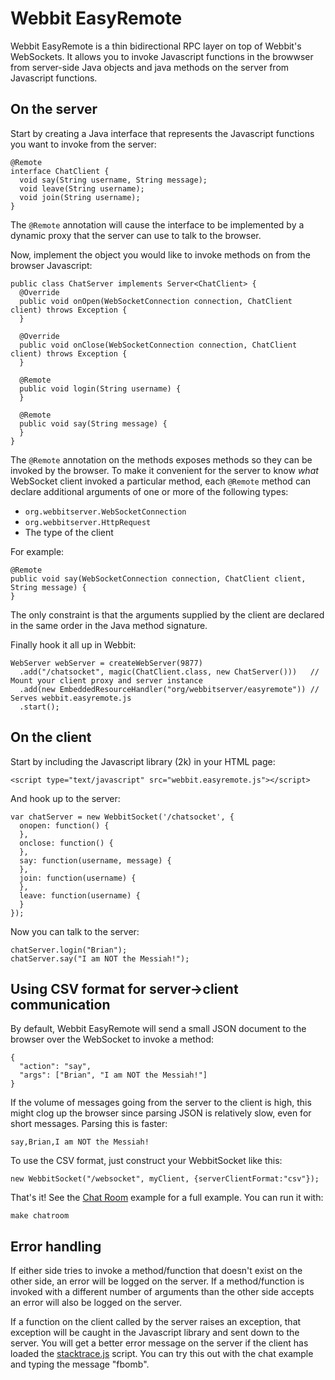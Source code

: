 # Webbit EasyRemote

Webbit EasyRemote is a thin bidirectional RPC layer on top of Webbit's WebSockets.
It allows you to invoke Javascript functions in the browwser from server-side Java objects
and java methods on the server from Javascript functions.

## On the server

Start by creating a Java interface that represents the Javascript functions you want to invoke from the server:

    @Remote
    interface ChatClient {
      void say(String username, String message);
      void leave(String username);
      void join(String username);
    }

The `@Remote` annotation will cause the interface to be implemented by a dynamic proxy that the server can use to talk to the browser.

Now, implement the object you would like to invoke methods on from the browser Javascript:

    public class ChatServer implements Server<ChatClient> {
      @Override
      public void onOpen(WebSocketConnection connection, ChatClient client) throws Exception {
      }

      @Override
      public void onClose(WebSocketConnection connection, ChatClient client) throws Exception {
      }

      @Remote
      public void login(String username) {
      }

      @Remote
      public void say(String message) {
      }
    }

The `@Remote` annotation on the methods exposes methods so they can be invoked by the browser.
To make it convenient for the server to know *what* WebSocket client invoked a particular method,
each `@Remote` method can declare additional arguments of one or more of the following types:

* `org.webbitserver.WebSocketConnection`
* `org.webbitserver.HttpRequest`
* The type of the client

For example:

    @Remote
    public void say(WebSocketConnection connection, ChatClient client, String message) {
    }

The only constraint is that the arguments supplied by the client are declared in the same order in the Java method signature.

Finally hook it all up in Webbit:

    WebServer webServer = createWebServer(9877)
      .add("/chatsocket", magic(ChatClient.class, new ChatServer()))   // Mount your client proxy and server instance
      .add(new EmbeddedResourceHandler("org/webbitserver/easyremote")) // Serves webbit.easyremote.js
      .start();

## On the client

Start by including the Javascript library (2k) in your HTML page:

    <script type="text/javascript" src="webbit.easyremote.js"></script>

And hook up to the server:

    var chatServer = new WebbitSocket('/chatsocket', {
      onopen: function() {
      },
      onclose: function() {
      },
      say: function(username, message) {
      },
      join: function(username) {
      },
      leave: function(username) {
      }
    });

Now you can talk to the server:

    chatServer.login("Brian");
    chatServer.say("I am NOT the Messiah!");

## Using CSV format for server->client communication

By default, Webbit EasyRemote will send a small JSON document to the browser over the WebSocket to invoke a method:

    {
      "action": "say",
      "args": ["Brian", "I am NOT the Messiah!"]
    }

If the volume of messages going from the server to the client is high, this might clog up the browser since parsing JSON is relatively
slow, even for short messages. Parsing this is faster:

    say,Brian,I am NOT the Messiah!

To use the CSV format, just construct your WebbitSocket like this:

    new WebbitSocket("/websocket", myClient, {serverClientFormat:"csv"});

That's it! See the [Chat Room](webbit-easyremote/tree/master/src/test/java/samples/easychatroom) example for a full example. You can run it with:

    make chatroom

## Error handling

If either side tries to invoke a method/function that doesn't exist on the other side, an error will be logged on the server.
If a method/function is invoked with a different number of arguments than the other side accepts an error will also be logged on the server.

If a function on the client called by the server raises an exception, that exception will be caught in the Javascript library and
sent down to the server. You will get a better error message on the server if the client has loaded the [stacktrace.js](http://stacktracejs.org/) script.
You can try this out with the chat example and typing the message "fbomb".